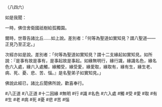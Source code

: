 （八四六）

如是我聞：

一時，佛住舍衛國祇樹給孤獨園。

爾時，世尊告諸比丘……如上說。差別者：「何等為聖道如實知見？謂八聖道——正見乃至正定。」

次經亦如是說。差別者：「何等為聖道如實知見？謂十二支緣起如實知見。如所說：『是事有故是事有，是事起故是事起。如緣無明行，緣行識，緣識名色，緣名色六入處，緣六入處觸，緣觸受，緣受愛，緣愛取，緣取有，緣有生，緣生老、病、死、憂、悲、苦、惱。』是名聖弟子如實知見。」

佛說此經已，諸比丘聞佛所說，歡喜奉行。



#八正道
#八正道
#十二因緣
#無明
#行
#識
#名色
#六入處
#觸
#受
#愛
#取
#有
#生
#老
#病
#死
#憂
#悲
#苦
#惱
